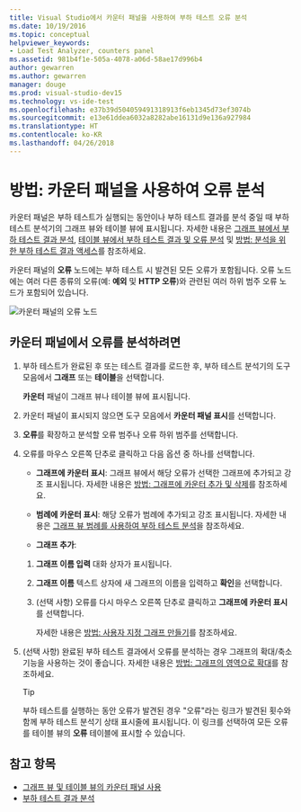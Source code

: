 ```yaml
---
title: Visual Studio에서 카운터 패널을 사용하여 부하 테스트 오류 분석
ms.date: 10/19/2016
ms.topic: conceptual
helpviewer_keywords:
- Load Test Analyzer, counters panel
ms.assetid: 981b4f1e-505a-4078-a06d-58ae17d996b4
author: gewarren
ms.author: gewarren
manager: douge
ms.prod: visual-studio-dev15
ms.technology: vs-ide-test
ms.openlocfilehash: e37b39d504059491318913f6eb1345d73ef3074b
ms.sourcegitcommit: e13e61ddea6032a8282abe16131d9e136a927984
ms.translationtype: HT
ms.contentlocale: ko-KR
ms.lasthandoff: 04/26/2018
---
```

# <a name="how-to-analyze-errors-using-the-counters-panel"></a>방법: 카운터 패널을 사용하여 오류 분석

카운터 패널은 부하 테스트가 실행되는 동안이나 부하 테스트 결과를 분석 중일 때 부하 테스트 분석기의 그래프 뷰와 테이블 뷰에 표시됩니다. 자세한 내용은 [그래프 뷰에서 부하 테스트 결과 분석](../test/analyze-load-test-results-in-the-graphs-view.md), [테이블 뷰에서 부하 테스트 결과 및 오류 분석](../test/analyze-load-test-results-and-errors-in-the-tables-view.md) 및 [방법: 분석을 위한 부하 테스트 결과 액세스](../test/how-to-access-load-test-results-for-analysis.md)를 참조하세요.

 카운터 패널의 **오류** 노드에는 부하 테스트 시 발견된 모든 오류가 포함됩니다. 오류 노드에는 여러 다른 종류의 오류(예: **예외** 및 **HTTP 오류**)와 관련된 여러 하위 범주 오류 노드가 포함되어 있습니다.

 ![카운터 패널의 오류 노드](../test/media/ltest_errornode.png "LTest_ErrorNode")

## <a name="to-analyze-errors-in-the-counters-panel"></a>카운터 패널에서 오류를 분석하려면

1.  부하 테스트가 완료된 후 또는 테스트 결과를 로드한 후, 부하 테스트 분석기의 도구 모음에서 **그래프** 또는 **테이블**을 선택합니다.

     **카운터** 패널이 그래프 뷰나 테이블 뷰에 표시됩니다.

2.  카운터 패널이 표시되지 않으면 도구 모음에서 **카운터 패널 표시**를 선택합니다.

3.  **오류**를 확장하고 분석할 오류 범주나 오류 하위 범주를 선택합니다.

4.  오류를 마우스 오른쪽 단추로 클릭하고 다음 옵션 중 하나를 선택합니다.

    -   **그래프에 카운터 표시**: 그래프 뷰에서 해당 오류가 선택한 그래프에 추가되고 강조 표시됩니다. 자세한 내용은 [방법: 그래프에 카운터 추가 및 삭제](../test/how-to-add-and-delete-counters-on-graphs-in-load-test-results.md)를 참조하세요.

    -   **범례에 카운터 표시**: 해당 오류가 범례에 추가되고 강조 표시됩니다. 자세한 내용은 [그래프 뷰 범례를 사용하여 부하 테스트 분석](../test/use-the-graphs-view-legend-to-analyze-load-tests.md)을 참조하세요.

    -   **그래프 추가**:

    1.  **그래프 이름 입력** 대화 상자가 표시됩니다.

    2.  **그래프 이름** 텍스트 상자에 새 그래프의 이름을 입력하고 **확인**을 선택합니다.

    3.  (선택 사항) 오류를 다시 마우스 오른쪽 단추로 클릭하고 **그래프에 카운터 표시**를 선택합니다.

         자세한 내용은 [방법: 사용자 지정 그래프 만들기](../test/how-to-create-custom-graphs-in-load-test-results.md)를 참조하세요.

5.  (선택 사항) 완료된 부하 테스트 결과에서 오류를 분석하는 경우 그래프의 확대/축소 기능을 사용하는 것이 좋습니다. 자세한 내용은 [방법: 그래프의 영역으로 확대](../test/how-to-zoom-in-on-a-region-of-the-graph-in-load-test-results.md)를 참조하세요.

    > [!TIP]
    > 부하 테스트를 실행하는 동안 오류가 발견된 경우 "오류"라는 링크가 발견된 횟수와 함께 부하 테스트 분석기 상태 표시줄에 표시됩니다. 이 링크를 선택하여 모든 오류를 테이블 뷰의 **오류** 테이블에 표시할 수 있습니다.

## <a name="see-also"></a>참고 항목

- [그래프 뷰 및 테이블 뷰의 카운터 패널 사용](../test/counters-panel-in-load-test-analyzer.md)
- [부하 테스트 결과 분석](../test/analyze-load-test-results-using-the-load-test-analyzer.md)